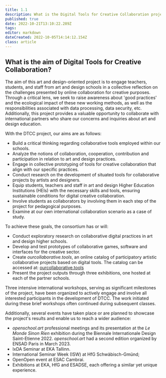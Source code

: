 ```yaml
---
title: 1.1
description: What is the Digital Tools for Creative Collaboration project?
published: true
date: 2022-10-21T13:10:22.289Z
tags: 
editor: markdown
dateCreated: 2022-10-05T14:14:12.154Z
class: article
---
```



## What is the aim of Digital Tools for Creative Collaboration?

The aim of this art and design-oriented project is to engage teachers,
students, and staff from art and design schools in a collective
reflection on the challenges presented by online collaboration for
creative purposes. Through a critical lens, we seek to raise awareness
about 'good practices' and the ecological impact of these new working
methods, as well as the responsibilities associated with data
processing, data security, etc. Additionally, this project provides a
valuable opportunity to collaborate with international partners who
share our concerns and inquiries about art and design education.

With the DTCC project, our aims are as follows:

-   Build a critical thinking regarding collaborative tools employed
    within our schools.
-   Analyze the notions of collaboration, cooperation, contribution and
    participation in relation to art and design practices.
-   Engage in collective prototyping of tools for creative collaboration
    that align with our specific practices.
-   Conduct research on the development of situated tools for
    collaborative projects by artists and designers.
-   Equip students, teachers and staff in art and design Higher
    Education Institutions (HEIs) with the necessary skills and tools,
    ensuring sustainable conditions for digital creative collaboration.
-   Involve students as collaborators by involving them in each step of
    the project for pedagogical purposes.
-   Examine at our own international collaboration scenario as a case of
    study.

To achieve these goals, the consortium has or will:

-   Conduct exploratory research on collaborative digital practices in
    art and design higher schools.
-   Develop and test prototypes of collaborative games, software and
    interfaces for the creative sector.
-   Create *ourcollaborative.tools*, an online catalog of
    participatory artistic collaborative projects based on digital
    tools. The catalog can be accessed at:
    [ourcollaborative.tools](https://ourcollaborative.tools/)
-   Present the project outputs through three exhibitions, one hosted at
    each of the partner schools.

Three intensive international workshops, serving as significant
milestones of the project, have been organized to actively engage and
involve all interested participants in the development of DTCC. The work
initiated during these brief workshops often continued during subsequent
classes.

Additionally, several events have taken place or are planned to showcase
the project's results and enable us to reach a wider audience:

-   *openschool.art* professional meetings and its presentation at the
    *Le Monde Sinon Rien* exhibition during the Biennale Internationale
    Design Saint-Etienne 2022. *openschool.art* had a second edition
    organized by ENSAD Paris in March 2023.
-   IxDA Seminar at EKA Tallinn.
-   International Seminar Week (ISW) at HfG Schwäbisch-Gmünd;
-   OpenOpen event at ESAC Cambrai.
-   Exhibitions at EKA, HfG and ESADSE, each offering a similar yet
    unique experience.
